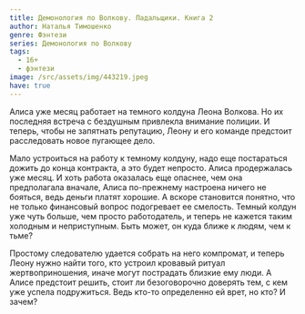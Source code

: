```yaml
---
title: Демонология по Волкову. Падальщики. Книга 2
author: Наталья Тимошенко
genre: Фэнтези
series: Демонология по Волкову
tags:
  - 16+
  - фэнтези
image: /src/assets/img/443219.jpeg
have: true
---
```

Алиса уже месяц работает на темного колдуна Леона Волкова. Но их последняя встреча с бездушным привлекла внимание полиции. И теперь, чтобы не запятнать репутацию, Леону и его команде предстоит расследовать новое пугающее дело.

Мало устроиться на работу к темному колдуну, надо еще постараться дожить до конца контракта, а это будет непросто. Алиса продержалась уже месяц. И хоть работа оказалась еще опаснее, чем она предполагала вначале, Алиса по-прежнему настроена ничего не бояться, ведь деньги платят хорошие. А вскоре становится понятно, что не только финансовый вопрос подогревает ее смелость. Темный колдун уже чуть больше, чем просто работодатель, и теперь не кажется таким холодным и неприступным. Быть может, он куда ближе к людям, чем к тьме?

Простому следователю удается собрать на него компромат, и теперь Леону нужно найти того, кто устроил кровавый ритуал жертвоприношения, иначе могут пострадать близкие ему люди. А Алисе предстоит решить, стоит ли безоговорочно доверять тем, с кем уже успела подружиться. Ведь кто-то определенно ей врет, но кто? И зачем?
